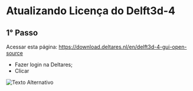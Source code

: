 # Atualizando Licença do Delft3d-4
## 1° Passo

Acessar esta página:
https://download.deltares.nl/en/delft3d-4-gui-open-source

- Fazer login na Deltares;
- Clicar

![Texto Alternativo](imagens/logo.png)
